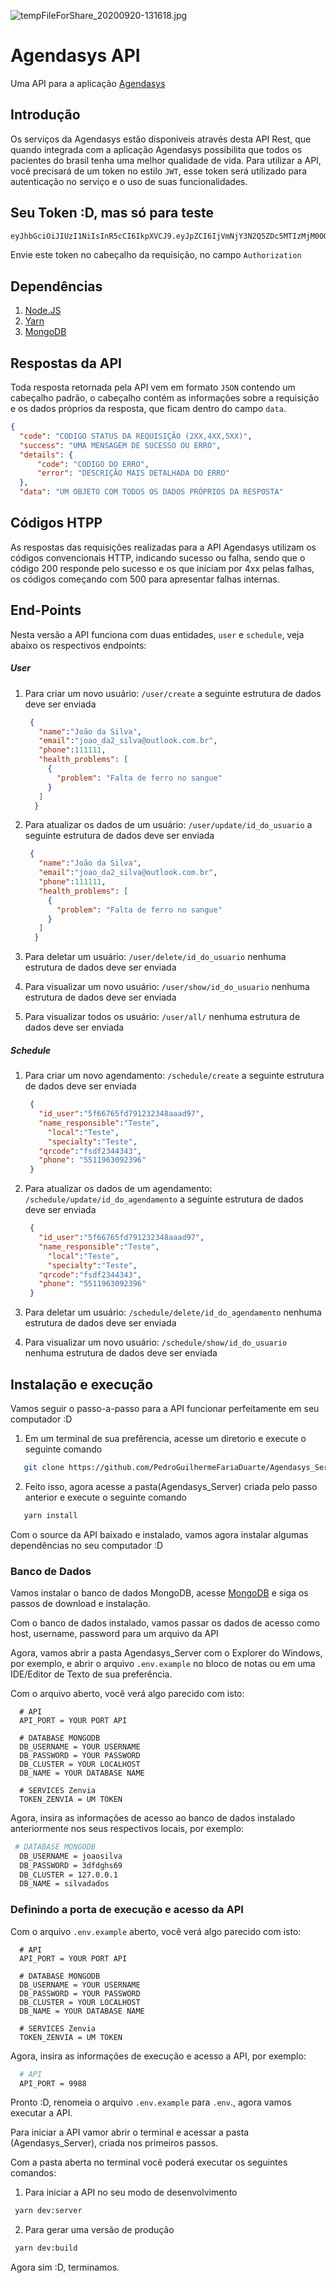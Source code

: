 ![tempFileForShare_20200920-131618.jpg](tempFileForShare_20200920-131618.jpg)

# Agendasys API

Uma API para a aplicação [Agendasys](https://github.com/felipemotabr/agendasys)


## Introdução

Os serviços da Agendasys estão disponiveis através desta API Rest, que quando integrada com a aplicação Agendasys possibilita que todos os pacientes do brasil tenha uma melhor qualidade de vida. 
Para utilizar a API, você precisará de um token no estilo `JWT`, esse token será utilizado para autenticação no serviço e o uso de suas funcionalidades.

## Seu Token :D, mas só para teste

```bash
eyJhbGciOiJIUzI1NiIsInR5cCI6IkpXVCJ9.eyJpZCI6IjVmNjY3N2Q5ZDc5MTIzMjM0OGFhYWQ5OSIsImlhdCI6MTYwMDYxNDg3MSwiZXhwIjoxNjMyMTUwODcxfQ.GuoEtUXjxLGdoWgf8OCXBOti6colgdcjxEXYBdhZwL4
```

Envie este token no cabeçalho da requisição, no campo `Authorization`

## Dependências

1. [Node.JS](https://nodejs.org/en/)
2. [Yarn](https://classic.yarnpkg.com/en/docs/install/#windows-stable)
3. [MongoDB](https://www.mongodb.com/try/download/community)

## Respostas da API

Toda resposta retornada pela API vem em formato `JSON` contendo um cabeçalho padrão, o cabeçalho contém as informações sobre a requisição e os dados próprios da resposta, que ficam dentro do campo `data`.


```json 
{
  "code": "CODIGO STATUS DA REQUISIÇÃO (2XX,4XX,5XX)",
  "success": "UMA MENSAGEM DE SUCESSO OU ERRO",
  "details": {
      "code": "CODIGO DO ERRO",
      "error": "DESCRIÇÃO MAIS DETALHADA DO ERRO"
  },
  "data": "UM OBJETO COM TODOS OS DADOS PRÓPRIOS DA RESPOSTA"
```

## Códigos HTPP

As respostas das requisições realizadas para a API Agendasys utilizam os códigos convencionais HTTP, indicando sucesso ou falha, sendo que o código 200 responde pelo sucesso e os que iniciam por 4xx pelas falhas, os códigos começando com 500 para apresentar falhas internas.

## End-Points

Nesta versão a API funciona com duas entidades, `user` e `schedule`, veja abaixo os respectivos endpoints:

##### User
  1. Para criar um novo usuário: `/user/create`
    a seguinte estrutura de dados deve ser enviada
     ```json
      {
        "name":"João da Silva",
        "email":"joao_da2_silva@outlook.com.br",
        "phone":111111,
        "health_problems": [
          {
            "problem": "Falta de ferro no sangue"
          }
        ]
       }
     ``` 
     
   2. Para atualizar os dados de um usuário: `/user/update/id_do_usuario`
      a seguinte estrutura de dados deve ser enviada
       ```json
        {
          "name":"João da Silva",
          "email":"joao_da2_silva@outlook.com.br",
          "phone":111111,
          "health_problems": [
            {
              "problem": "Falta de ferro no sangue"
            }
          ]
         }
       ``` 
  3. Para deletar um usuário: `/user/delete/id_do_usuario`
      nenhuma estrutura de dados deve ser enviada
   
  4. Para visualizar um novo usuário: `/user/show/id_do_usuario`
      nenhuma estrutura de dados deve ser enviada
  
  5. Para visualizar todos os usuário: `/user/all/`
      nenhuma estrutura de dados deve ser enviada
      
      
 ##### Schedule
  1. Para criar um novo agendamento: `/schedule/create`
    a seguinte estrutura de dados deve ser enviada
     ```json
      {
        "id_user":"5f66765fd791232348aaad97",
        "name_responsible":"Teste",
	      "local":"Teste",
	      "specialty":"Teste",
        "qrcode":"fsdf2344343",
        "phone": "5511963092396"
      }
     ``` 
     
   2. Para atualizar os dados de um agendamento: `/schedule/update/id_do_agendamento`
      a seguinte estrutura de dados deve ser enviada
       ```json
        {
          "id_user":"5f66765fd791232348aaad97",
          "name_responsible":"Teste",
	        "local":"Teste",
	        "specialty":"Teste",
          "qrcode":"fsdf2344343",
          "phone": "5511963092396"
        }
       ``` 
  3. Para deletar um usuário: `/schedule/delete/id_do_agendamento`
      nenhuma estrutura de dados deve ser enviada
   
  4. Para visualizar um novo usuário: `/schedule/show/id_do_usuario`
      nenhuma estrutura de dados deve ser enviada
      
 ## Instalação e execução
 
 Vamos seguir o passo-a-passo para a API funcionar perfeitamente em seu computador :D
 
 1. Em um terminal de sua prefêrencia, acesse um diretorio e execute o seguinte comando 
 ```bash 
    git clone https://github.com/PedroGuilhermeFariaDuarte/Agendasys_Server.git
 ```
 
 2. Feito isso, agora acesse a pasta(Agendasys_Server) criada pelo passo anterior e execute o seguinte comando
 ```bash 
    yarn install
 ```
 
 Com o source da API baixado e instalado, vamos agora instalar algumas dependências no seu computador :D
 
 ### Banco de Dados
 
 Vamos instalar o banco de dados MongoDB, acesse [MongoDB](https://www.mongodb.com/try/download/community) e siga os passos de download e instalação.
 
 Com o banco de dados instalado, vamos passar os dados de acesso como host, username, password para um arquivo da API
 
 Agora, vamos abrir a pasta Agendasys_Server com o Explorer do Windows, por exemplo, e abrir o arquivo `.env.example` no bloco de notas 
 ou em uma IDE/Editor de Texto de sua preferência.
 
 Com o arquivo aberto, você verá algo parecido com isto: 
 
 ```env
   # API
   API_PORT = YOUR PORT API

   # DATABASE MONGODB
   DB_USERNAME = YOUR USERNAME
   DB_PASSWORD = YOUR PASSWORD
   DB_CLUSTER = YOUR LOCALHOST
   DB_NAME = YOUR DATABASE NAME

   # SERVICES Zenvia
   TOKEN_ZENVIA = UM TOKEN
 ```
 
 Agora, insira as informações de acesso ao banco de dados instalado anteriormente nos seus respectivos locais, por exemplo:
 ```bash
  # DATABASE MONGODB
   DB_USERNAME = joaosilva
   DB_PASSWORD = 3dfdghs69
   DB_CLUSTER = 127.0.0.1
   DB_NAME = silvadados
 ```
 
 ### Definindo a porta de execução e acesso da API
 
 Com o arquivo `.env.example` aberto, você verá algo parecido com isto: 
 
 ```env
   # API
   API_PORT = YOUR PORT API

   # DATABASE MONGODB
   DB_USERNAME = YOUR USERNAME
   DB_PASSWORD = YOUR PASSWORD
   DB_CLUSTER = YOUR LOCALHOST
   DB_NAME = YOUR DATABASE NAME

   # SERVICES Zenvia
   TOKEN_ZENVIA = UM TOKEN
 ```
 
 Agora, insira as informações de execução e acesso a API, por exemplo:
 
 ```bash
   # API
   API_PORT = 9988
 ```
 
 Pronto :D, renomeia o arquivo `.env.example` para `.env`., agora vamos executar a API.
 
 Para iniciar a API vamor abrir o terminal e acessar a pasta (Agendasys_Server), criada nos primeiros passos.
 
 Com a pasta aberta no terminal você poderá executar os seguintes comandos:
 
 1. Para iniciar a API no seu modo de desenvolvimento
   ```bash
    yarn dev:server
   ```
 2. Para gerar uma versão de produção 
   ```bash 
    yarn dev:build
   ```
 
 Agora sim :D, terminamos. 
 
 
 
